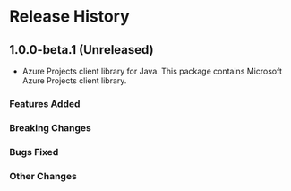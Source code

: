 # Release History

## 1.0.0-beta.1 (Unreleased)

- Azure Projects client library for Java. This package contains Microsoft Azure Projects client library.

### Features Added

### Breaking Changes

### Bugs Fixed

### Other Changes
